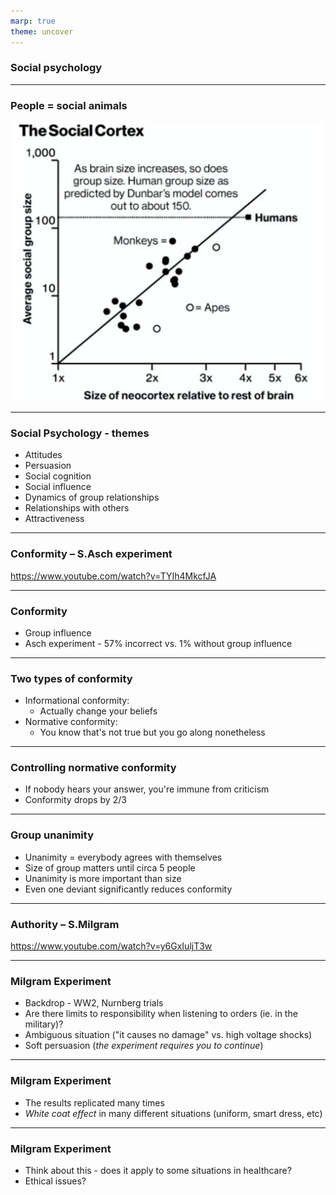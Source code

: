 ```yaml
---
marp: true
theme: uncover
---
```



### Social psychology

---

### People = social animals

![w:600](img/dunbar.png)

---

### Social Psychology - themes

- Attitudes
- Persuasion
- Social cognition
- Social influence
- Dynamics of group relationships
- Relationships with others
- Attractiveness

---

### Conformity – S.Asch experiment

<https://www.youtube.com/watch?v=TYIh4MkcfJA>

---

### Conformity

- Group influence
- Asch experiment - 57% incorrect vs. 1% without group influence

---

### Two types of conformity

- Informational conformity:
  - Actually change your beliefs
- Normative conformity:
  - You know that's not true but you go along nonetheless

---
### Controlling normative conformity

- If nobody hears your answer, you're immune from criticism
- Conformity drops by 2/3

---

### Group unanimity

- Unanimity = everybody agrees with themselves
- Size of group matters until circa 5 people
- Unanimity is more important than size
- Even one deviant significantly reduces conformity

---

### Authority – S.Milgram

<https://www.youtube.com/watch?v=y6GxIuljT3w>

---

### Milgram Experiment

- Backdrop - WW2, Nurnberg trials
- Are there limits to responsibility when listening to orders (ie. in the military)?
- Ambiguous situation ("it causes no damage" vs. high voltage shocks)
- Soft persuasion (_the experiment requires you to continue_)

---

### Milgram Experiment

- The results replicated many times
- _White coat effect_ in many different situations (uniform, smart dress, etc)

---
### Milgram Experiment


- Think about this - does it apply to some situations in healthcare?
- Ethical issues?


